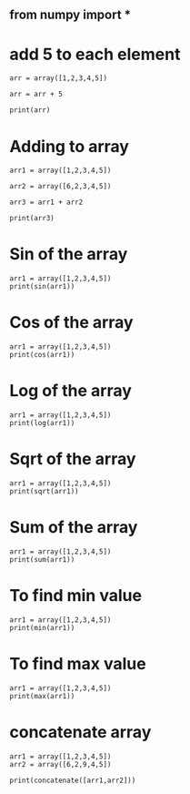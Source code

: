    
##   from numpy import *


# add 5 to each element
    arr = array([1,2,3,4,5])

    arr = arr + 5

    print(arr)

# Adding to array
    arr1 = array([1,2,3,4,5])

    arr2 = array([6,2,3,4,5])

    arr3 = arr1 + arr2

    print(arr3)

# Sin of the array
    arr1 = array([1,2,3,4,5])
    print(sin(arr1))

# Cos of the array
    arr1 = array([1,2,3,4,5])
    print(cos(arr1))

# Log of the array
    arr1 = array([1,2,3,4,5])
    print(log(arr1))

# Sqrt of the array
    arr1 = array([1,2,3,4,5])
    print(sqrt(arr1))

# Sum of the array
    arr1 = array([1,2,3,4,5])
    print(sum(arr1))

# To find min value
    arr1 = array([1,2,3,4,5])
    print(min(arr1))

# To find max value
    arr1 = array([1,2,3,4,5])
    print(max(arr1))

# concatenate array
    arr1 = array([1,2,3,4,5])
    arr2 = array([6,2,9,4,5])

    print(concatenate([arr1,arr2]))
